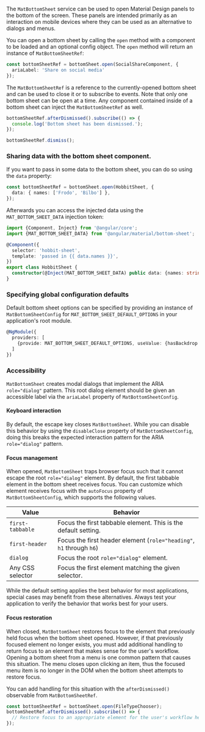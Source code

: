 The `MatBottomSheet` service can be used to open Material Design panels to the bottom of the screen.
These panels are intended primarily as an interaction on mobile devices where they can be used as an
alternative to dialogs and menus.

<!-- example(bottom-sheet-overview) -->

You can open a bottom sheet by calling the `open` method with a component to be loaded and an
optional config object. The `open` method will return an instance of `MatBottomSheetRef`:

```ts
const bottomSheetRef = bottomSheet.open(SocialShareComponent, {
  ariaLabel: 'Share on social media'
});
```

The `MatBottomSheetRef` is a reference to the currently-opened bottom sheet and can be used to close
it or to subscribe to events. Note that only one bottom sheet can be open at a time. Any component
contained inside of a bottom sheet can inject the `MatBottomSheetRef` as well.

```ts
bottomSheetRef.afterDismissed().subscribe(() => {
  console.log('Bottom sheet has been dismissed.');
});

bottomSheetRef.dismiss();
```

### Sharing data with the bottom sheet component.
If you want to pass in some data to the bottom sheet, you can do so using the `data` property:

```ts
const bottomSheetRef = bottomSheet.open(HobbitSheet, {
  data: { names: ['Frodo', 'Bilbo'] },
});
```

Afterwards you can access the injected data using the `MAT_BOTTOM_SHEET_DATA` injection token:

```ts
import {Component, Inject} from '@angular/core';
import {MAT_BOTTOM_SHEET_DATA} from '@angular/material/bottom-sheet';

@Component({
  selector: 'hobbit-sheet',
  template: 'passed in {{ data.names }}',
})
export class HobbitSheet {
  constructor(@Inject(MAT_BOTTOM_SHEET_DATA) public data: {names: string[]}) { }
}
```

### Specifying global configuration defaults
Default bottom sheet options can be specified by providing an instance of `MatBottomSheetConfig`
for `MAT_BOTTOM_SHEET_DEFAULT_OPTIONS` in your application's root module.

```ts
@NgModule({
  providers: [
    {provide: MAT_BOTTOM_SHEET_DEFAULT_OPTIONS, useValue: {hasBackdrop: false}}
  ]
})
```


### Accessibility

`MatBottomSheet` creates modal dialogs that implement the ARIA `role="dialog"` pattern. This root
dialog element should be given an accessible label via the `ariaLabel` property of
`MatBottomSheetConfig`.

#### Keyboard interaction
By default, the escape key closes `MatBottomSheet`. While you can disable this behavior by using
the `disableClose` property of `MatBottomSheetConfig`, doing this breaks the expected interaction
pattern for the ARIA `role="dialog"` pattern.

#### Focus management

When opened, `MatBottomSheet` traps browser focus such that it cannot escape the root
`role="dialog"` element. By default, the first tabbable element in the bottom sheet receives focus.
You can customize which element receives focus with the `autoFocus` property of
`MatBottomSheetConfig`, which supports the following values.

| Value            | Behavior                                                                 |
|------------------|--------------------------------------------------------------------------|
| `first-tabbable` | Focus the first tabbable element. This is the default setting.           |
| `first-header`   | Focus the first header element (`role="heading"`, `h1` through `h6`)     |
| `dialog`         | Focus the root `role="dialog"` element.                                  |
| Any CSS selector | Focus the first element matching the given selector.                     |

While the default setting applies the best behavior for most applications, special cases may benefit
from these alternatives. Always test your application to verify the behavior that works best for
your users.

#### Focus restoration

When closed, `MatBottomSheet` restores focus to the element that previously held focus when the
bottom sheet opened. However, if that previously focused element no longer exists, you must
add additional handling to return focus to an element that makes sense for the user's workflow.
Opening a bottom sheet from a menu is one common pattern that causes this situation. The menu
closes upon clicking an item, thus the focused menu item is no longer in the DOM when the bottom
sheet attempts to restore focus.

You can add handling for this situation with the `afterDismissed()` observable from
`MatBottomSheetRef`.

```typescript
const bottomSheetRef = bottomSheet.open(FileTypeChooser);
bottomSheetRef.afterDismissed().subscribe(() => {
  // Restore focus to an appropriate element for the user's workflow here.
});
```
